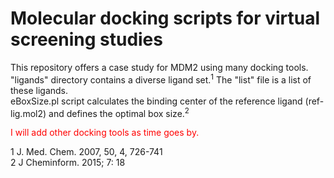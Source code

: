 # Molecular docking scripts for virtual screening studies

This repository offers a case study for MDM2 using many docking tools.  
"ligands" directory contains a diverse ligand set.<sup>1</sup> The "list" file is a list of these ligands.  
eBoxSize.pl script calculates the binding center of the reference ligand (ref-lig.mol2) and defines the optimal box size.<sup>2</sup>


<p style='color:red'>I will add other docking tools as time goes by.</p>








1   J. Med. Chem. 2007, 50, 4, 726-741  
2   J Cheminform. 2015; 7: 18
